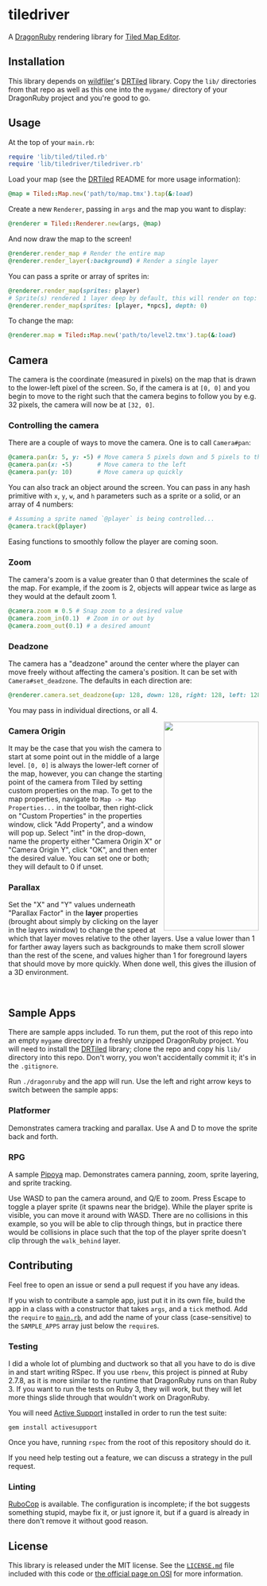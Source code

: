 # tiledriver

A [DragonRuby](https://dragonruby.org/toolkit/game) rendering library for
[Tiled Map Editor](https://www.mapeditor.org/).

## Installation

This library depends on [wildfiler](https://github.com/wildfiler)'s
[DRTiled](https://github.com/wildfiler/drtiled) library. Copy the `lib/`
directories from that repo as well as this one into the `mygame/` directory of
your DragonRuby project and you're good to go.

## Usage

At the top of your `main.rb`:

```rb
require 'lib/tiled/tiled.rb'
require 'lib/tiledriver/tiledriver.rb'
```

Load your map (see the [DRTiled](https://github.com/wildfiler/drtiled) README
for more usage information):

```rb
@map = Tiled::Map.new('path/to/map.tmx').tap(&:load)
```

Create a new `Renderer`, passing in `args` and the map you want to display:

```rb
@renderer = Tiled::Renderer.new(args, @map)
```

And now draw the map to the screen!

```rb
@renderer.render_map # Render the entire map
@renderer.render_layer(:background) # Render a single layer
```

You can pass a sprite or array of sprites in:

```rb
@renderer.render_map(sprites: player)
# Sprite(s) rendered 1 layer deep by default, this will render on top:
@renderer.render_map(sprites: [player, *npcs], depth: 0)
```

To change the map:

```rb
@renderer.map = Tiled::Map.new('path/to/level2.tmx').tap(&:load)
```

## Camera

The camera is the coordinate (measured in pixels) on the map that is drawn to
the lower-left pixel of the screen. So, if the camera is at `[0, 0]` and you
begin to move to the right such that the camera begins to follow you by e.g. 32
pixels, the camera will now be at `[32, 0]`.

### Controlling the camera

There are a couple of ways to move the camera. One is to call `Camera#pan`:

```rb
@camera.pan(x: 5, y: -5) # Move camera 5 pixels down and 5 pixels to the right
@camera.pan(x: -5)       # Move camera to the left
@camera.pan(y: 10)       # Move camera up quickly
```

You can also track an object around the screen. You can pass in any hash
primitive with `x`, `y`, `w`, and `h` parameters such as a sprite or a solid,
or an array of 4 numbers:

```rb
# Assuming a sprite named `@player` is being controlled...
@camera.track(@player)
```

Easing functions to smoothly follow the player are coming soon.

### Zoom

The camera's zoom is a value greater than 0 that determines the scale of the
map. For example, if the zoom is 2, objects will appear twice as large as they
would at the default zoom 1.

```rb
@camera.zoom = 0.5 # Snap zoom to a desired value
@camera.zoom_in(0.1)  # Zoom in or out by
@camera.zoom_out(0.1) # a desired amount
```

### Deadzone

The camera has a "deadzone" around the center where the player can move freely
without affecting the camera's position. It can be set with
`Camera#set_deadzone`. The defaults in each direction are:

```rb
@renderer.camera.set_deadzone(up: 128, down: 128, right: 128, left: 128)
```

You may pass in individual directions, or all 4.

<img src="https://raw.githubusercontent.com/vinnydiehl/tiledriver/main/doc/images/camera_origin_properties.png"
     align="right" width="191" height="420" />
     
### Camera Origin

It may be the case that you wish the camera to start at some point out in the
middle of a large level. `[0, 0]` is always the lower-left corner of the map,
however, you can change the starting point of the camera from Tiled by setting
custom properties on the map. To get to the map properties, navigate to `Map ->
Map Properties...` in the toolbar, then right-click on "Custom Properties" in
the properties window, click "Add Property", and a window will pop up. Select
"int" in the drop-down, name the property either "Camera Origin X" or "Camera
Origin Y", click "OK", and then enter the desired value. You can set one or
both; they will default to 0 if unset.

### Parallax

Set the "X" and "Y" values underneath "Parallax Factor" in the **layer** properties
(brought about simply by clicking on the layer in the layers window) to change
the speed at which that layer moves relative to the other layers. Use a
value lower than 1 for farther away layers such as backgrounds to make them
scroll slower than the rest of the scene, and values higher than 1 for
foreground layers that should move by more quickly. When done well, this gives
the illusion of a 3D environment.

<br clear="right /">

## Sample Apps

There are sample apps included. To run them, put the root of this repo into an
empty `mygame` directory in a freshly unzipped DragonRuby project. You will
need to install the [DRTiled](https://github.com/wildfiler/drtiled) library;
clone the repo and copy his `lib/` directory into this repo. Don't worry, you
won't accidentally commit it; it's in the `.gitignore`.

Run `./dragonruby` and the app will run. Use the left and right arrow keys to
switch between the sample apps:

### Platformer

Demonstrates camera tracking and parallax. Use A and D to move the sprite back
and forth.

### RPG

A sample [Pipoya](https://pipoya.itch.io/pipoya-rpg-tileset-32x32) map. Demonstrates
camera panning, zoom, sprite layering, and sprite tracking.

Use WASD to pan the camera around, and Q/E to zoom. Press Escape to toggle a player
sprite (it spawns near the bridge). While the player sprite is visible, you can move it
around with WASD. There are no collisions in this example, so you will be able to clip
through things, but in practice there would be collisions in place such that
the top of the player sprite doesn't clip through the `walk_behind` layer.

## Contributing

Feel free to open an issue or send a pull request if you have any ideas.

If you wish to contribute a sample app, just put it in its own file, build the
app in a class with a constructor that takes `args`, and a `tick` method.
Add the `require` to
[`main.rb`](https://github.com/vinnydiehl/tiledriver/blob/main/app/main.rb),
and add the name of your class (case-sensitive) to the `SAMPLE_APPS` array
just below the `require`s.

### Testing

I did a whole lot of plumbing and ductwork so that all you have to do is dive
in and start writing RSpec. If you use `rbenv`, this project is pinned at
Ruby 2.7.8, as it is more similar to the runtime that DragonRuby runs on than
Ruby 3. If you want to run the tests on Ruby 3, they will work, but they will
let more things slide through that wouldn't work on DragonRuby.

You will need [Active
Support](https://github.com/rails/rails/tree/main/activesupport) installed in
order to run the test suite:

```
gem install activesupport
```

Once you have, running `rspec` from the root of this repository should do it.

If you need help testing out a feature, we can discuss a strategy in the pull
request.

### Linting

[RuboCop](https://rubocop.org/) is available. The configuration is incomplete;
if the bot suggests something stupid, maybe fix it, or just ignore it, but if
a guard is already in there don't remove it without good reason.

## License

This library is released under the MIT license. See the
[`LICENSE.md`](https://github.com/vinnydiehl/tiledriver/blob/main/LICENSE.md)
file included with this code or
[the official page on OSI](http://opensource.org/licenses/MIT) for more information.
